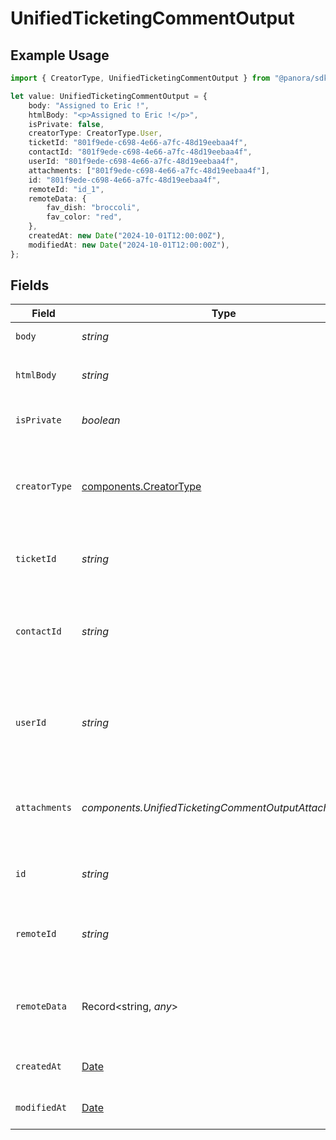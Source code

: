 # UnifiedTicketingCommentOutput

## Example Usage

```typescript
import { CreatorType, UnifiedTicketingCommentOutput } from "@panora/sdk/models/components";

let value: UnifiedTicketingCommentOutput = {
    body: "Assigned to Eric !",
    htmlBody: "<p>Assigned to Eric !</p>",
    isPrivate: false,
    creatorType: CreatorType.User,
    ticketId: "801f9ede-c698-4e66-a7fc-48d19eebaa4f",
    contactId: "801f9ede-c698-4e66-a7fc-48d19eebaa4f",
    userId: "801f9ede-c698-4e66-a7fc-48d19eebaa4f",
    attachments: ["801f9ede-c698-4e66-a7fc-48d19eebaa4f"],
    id: "801f9ede-c698-4e66-a7fc-48d19eebaa4f",
    remoteId: "id_1",
    remoteData: {
        fav_dish: "broccoli",
        fav_color: "red",
    },
    createdAt: new Date("2024-10-01T12:00:00Z"),
    modifiedAt: new Date("2024-10-01T12:00:00Z"),
};
```

## Fields

| Field                                                                                         | Type                                                                                          | Required                                                                                      | Description                                                                                   | Example                                                                                       |
| --------------------------------------------------------------------------------------------- | --------------------------------------------------------------------------------------------- | --------------------------------------------------------------------------------------------- | --------------------------------------------------------------------------------------------- | --------------------------------------------------------------------------------------------- |
| `body`                                                                                        | *string*                                                                                      | :heavy_check_mark:                                                                            | The body of the comment                                                                       | Assigned to Eric !                                                                            |
| `htmlBody`                                                                                    | *string*                                                                                      | :heavy_minus_sign:                                                                            | The html body of the comment                                                                  | <p>Assigned to Eric !</p>                                                                     |
| `isPrivate`                                                                                   | *boolean*                                                                                     | :heavy_minus_sign:                                                                            | The public status of the comment                                                              | false                                                                                         |
| `creatorType`                                                                                 | [components.CreatorType](../../models/components/creatortype.md)                              | :heavy_minus_sign:                                                                            | The creator type of the comment. Authorized values are either USER or CONTACT                 | USER                                                                                          |
| `ticketId`                                                                                    | *string*                                                                                      | :heavy_minus_sign:                                                                            | The UUID of the ticket the comment is tied to                                                 | 801f9ede-c698-4e66-a7fc-48d19eebaa4f                                                          |
| `contactId`                                                                                   | *string*                                                                                      | :heavy_minus_sign:                                                                            | The UUID of the contact which the comment belongs to (if no user_id specified)                | 801f9ede-c698-4e66-a7fc-48d19eebaa4f                                                          |
| `userId`                                                                                      | *string*                                                                                      | :heavy_minus_sign:                                                                            | The UUID of the user which the comment belongs to (if no contact_id specified)                | 801f9ede-c698-4e66-a7fc-48d19eebaa4f                                                          |
| `attachments`                                                                                 | *components.UnifiedTicketingCommentOutputAttachments*[]                                       | :heavy_minus_sign:                                                                            | The attachements UUIDs tied to the comment                                                    | [<br/>"801f9ede-c698-4e66-a7fc-48d19eebaa4f"<br/>]                                            |
| `id`                                                                                          | *string*                                                                                      | :heavy_minus_sign:                                                                            | The UUID of the comment                                                                       | 801f9ede-c698-4e66-a7fc-48d19eebaa4f                                                          |
| `remoteId`                                                                                    | *string*                                                                                      | :heavy_minus_sign:                                                                            | The id of the comment in the context of the 3rd Party                                         | id_1                                                                                          |
| `remoteData`                                                                                  | Record<string, *any*>                                                                         | :heavy_minus_sign:                                                                            | The remote data of the comment in the context of the 3rd Party                                | {<br/>"fav_dish": "broccoli",<br/>"fav_color": "red"<br/>}                                    |
| `createdAt`                                                                                   | [Date](https://developer.mozilla.org/en-US/docs/Web/JavaScript/Reference/Global_Objects/Date) | :heavy_minus_sign:                                                                            | The created date of the object                                                                | 2024-10-01T12:00:00Z                                                                          |
| `modifiedAt`                                                                                  | [Date](https://developer.mozilla.org/en-US/docs/Web/JavaScript/Reference/Global_Objects/Date) | :heavy_minus_sign:                                                                            | The modified date of the object                                                               | 2024-10-01T12:00:00Z                                                                          |